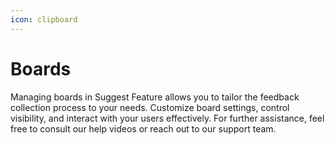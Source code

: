 ```yaml
---
icon: clipboard
---
```


# Boards

Managing boards in Suggest Feature allows you to tailor the feedback collection process to your needs. Customize board settings, control visibility, and interact with your users effectively. For further assistance, feel free to consult our help videos or reach out to our support team.
